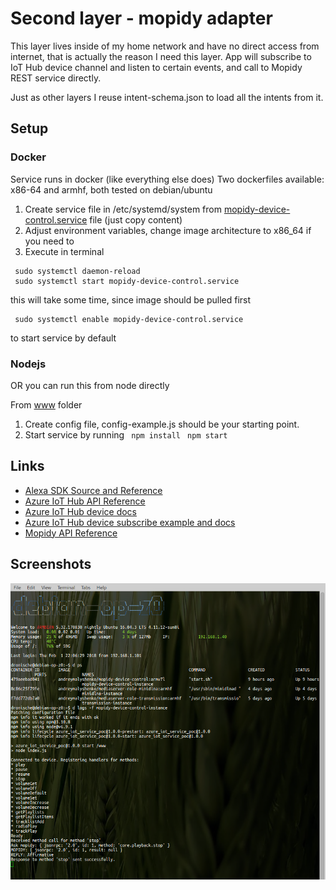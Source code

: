 # Second layer - mopidy adapter

This layer lives inside of my home network and have no direct access from internet, that is actually the reason I need this layer.
App will subscribe to IoT Hub device channel and listen to certain events, and call to Mopidy REST service directly.

Just as other layers I reuse intent-schema.json to load all the intents from it.

## Setup 

### Docker

Service runs in docker (like everything else does)
Two dockerfiles available: x86-64 and armhf, both tested on debian/ubuntu

1. Create service file in /etc/systemd/system from [mopidy-device-control.service](systemd/mopidy-device-control.service) file (just copy content)
1. Adjust environment variables, change image architecture to x86_64 if you need to
1. Execute in terminal
```
 sudo systemctl daemon-reload
 sudo systemctl start mopidy-device-control.service
```
this will take some time, since image should be pulled first
```            
 sudo systemctl enable mopidy-device-control.service
```
to start service by default

### Nodejs

OR you can run this from node directly

From [www](www) folder
1. Create config file, config-example.js should be your starting point. 
1. Start service by running
` npm install`
` npm start`

## Links

* [Alexa SDK Source and Reference](https://github.com/alexa/alexa-skills-kit-sdk-for-nodejs)
* [Azure IoT Hub API Reference](https://docs.microsoft.com/en-us/javascript/api/azure-iothub/registry?view=azure-iot-typescript-latest)
* [Azure IoT Hub device docs](https://github.com/Azure/azure-iot-sdk-node/tree/master/device)
* [Azure IoT Hub device subscribe example and docs](https://github.com/Azure/azure-iot-sdk-node/blob/master/device/samples/device_methods.js)
* [Mopidy API Reference](https://docs.mopidy.com/en/latest/api/http/)

## Screenshots

![Running service](https://raw.githubusercontent.com/anabolyc/alexa-mopidy-voice-control/master/screenshots/22-docker-service-running.png)
